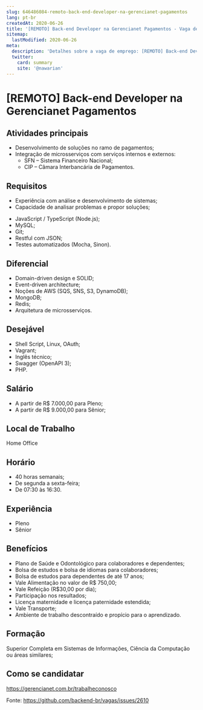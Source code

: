 ```yaml
---
slug: 646486084-remoto-back-end-developer-na-gerencianet-pagamentos
lang: pt-br
createdAt: 2020-06-26
title: '[REMOTO] Back-end Developer na Gerencianet Pagamentos - Vaga de Emprego'
sitemap:
  lastModified: 2020-06-26
meta:
  description: 'Detalhes sobre a vaga de emprego: [REMOTO] Back-end Developer na Gerencianet Pagamentos'
  twitter:
    card: summary
    site: '@nawarian'
---
```


# [REMOTO] Back-end Developer na Gerencianet Pagamentos

## Atividades principais

- Desenvolvimento de soluções no ramo de pagamentos;
- Integração de microsserviços com serviços internos e externos:
  - SFN – Sistema Financeiro Nacional;
  - CIP – Câmara Interbancária de Pagamentos.

## Requisitos

- Experiência com análise e desenvolvimento de sistemas;
- Capacidade de analisar problemas e propor soluções;

* JavaScript / TypeScript (Node.js);
* MySQL;
* Git;
* Restful com JSON;
* Testes automatizados (Mocha, Sinon).

## Diferencial

- Domain-driven design e SOLID;
- Event-driven architecture;
- Noções de AWS (SQS, SNS, S3, DynamoDB);
- MongoDB;
- Redis;
- Arquitetura de microsserviços.

## Desejável

- Shell Script, Linux, OAuth;
- Vagrant;
- Inglês técnico;
- Swagger (OpenAPI 3);
- PHP.

## Salário

- A partir de R$ 7.000,00 para Pleno;
- A partir de R$ 9.000,00 para Sênior;


## Local de Trabalho

Home Office

## Horário

- 40 horas semanais; 
- De segunda a sexta-feira;
- De 07:30 às 16:30.

## Experiência

- Pleno
- Sênior

## Benefícios

- Plano de Saúde e Odontológico para colaboradores e dependentes;
- Bolsa de estudos e bolsa de idiomas para colaboradores;
- Bolsa de estudos para dependentes de até 17 anos;
- Vale Alimentação no valor de R$ 750,00;
- Vale Refeição (R$30,00 por dia);
- Participação nos resultados;
- Licença maternidade e licença paternidade estendida;
- Vale Transporte;
- Ambiente de trabalho descontraído e propício para o aprendizado.

## Formação

Superior Completa em Sistemas de Informações, Ciência da Computação ou áreas similares;

## Como se candidatar

https://gerencianet.com.br/trabalheconosco

Fonte: https://github.com/backend-br/vagas/issues/2610